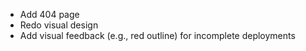 * Add 404 page
* Redo visual design
* Add visual feedback (e.g., red outline) for incomplete deployments
